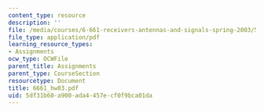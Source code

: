 ```yaml
---
content_type: resource
description: ''
file: /media/courses/6-661-receivers-antennas-and-signals-spring-2003/5df31b60a900ada4457ecf0f9bca01da_6661_hw03.pdf
file_type: application/pdf
learning_resource_types:
- Assignments
ocw_type: OCWFile
parent_title: Assignments
parent_type: CourseSection
resourcetype: Document
title: 6661_hw03.pdf
uid: 5df31b60-a900-ada4-457e-cf0f9bca01da
---
```

